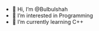 - 👋 Hi, I’m @Bulbulshah
- 👀 I’m interested in Programming
- 🌱 I’m currently learning C++


<!---
Bulbulshah/Bulbulshah is a ✨ special ✨ repository because its `README.md` (this file) appears on your GitHub profile.
You can click the Preview link to take a look at your changes.
--->
